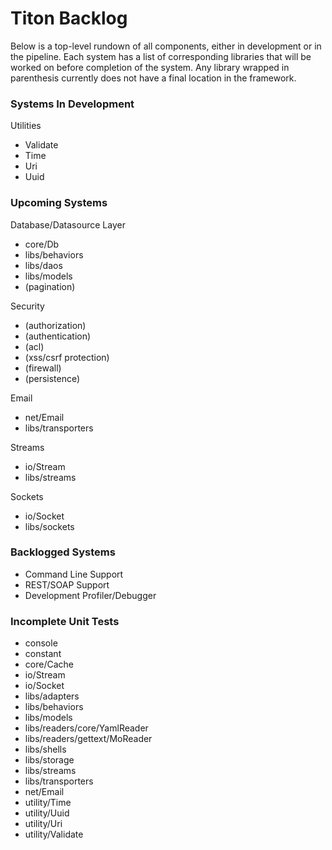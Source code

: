 # Titon Backlog #

Below is a top-level rundown of all components, either in development or in the pipeline.
Each system has a list of corresponding libraries that will be worked on before completion of the system.
Any library wrapped in parenthesis currently does not have a final location in the framework.

### Systems In Development ###

Utilities
* Validate
* Time
* Uri
* Uuid

### Upcoming Systems ###

Database/Datasource Layer
* core/Db
* libs/behaviors
* libs/daos
* libs/models
* (pagination)

Security
* (authorization)
* (authentication)
* (acl)
* (xss/csrf protection)
* (firewall)
* (persistence)

Email
* net/Email
* libs/transporters

Streams
* io/Stream
* libs/streams

Sockets
* io/Socket
* libs/sockets

### Backlogged Systems ###

* Command Line Support
* REST/SOAP Support
* Development Profiler/Debugger

### Incomplete Unit Tests ###

* console
* constant
* core/Cache
* io/Stream
* io/Socket
* libs/adapters
* libs/behaviors
* libs/models
* libs/readers/core/YamlReader
* libs/readers/gettext/MoReader
* libs/shells
* libs/storage
* libs/streams
* libs/transporters
* net/Email
* utility/Time
* utility/Uuid
* utility/Uri
* utility/Validate